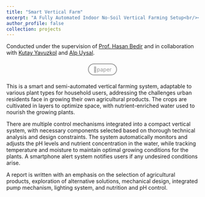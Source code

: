 ```yaml
---
title: "Smart Vertical Farm"
excerpt: "A Fully Automated Indoor No-Soil Vertical Farming Setup<br/><img src='/images/VerticalFarm.png' style='width:740px; border-radius: 20px;'>"
author_profile: false
collection: projects
---
```

Conducted under the supervision of [Prof. Hasan Bedir](http://me.boun.edu.tr/?q=users/hasan-bedir) and in collaboration with [Kutay Yavuzkol](https://www.linkedin.com/in/kutay-yavuzkol-415020150/) and [Alp Uysal](https://www.linkedin.com/in/alpuysaal/).


<div style="text-align: center; margin: 20px 0;">
    <a href="https://www.dropbox.com/scl/fi/m0qyg7u4vcx33rquq56po/Smart-Vertical-Farming-System.pdf?rlkey=vr0uh8wuu2f2hr4g6e1xqe3cv&st=jnmap2r9&dl=0" style="text-decoration: none; background-color: transparent; color: #999999; padding: 5px 12px; border-radius: 25px; text-align: center; display: inline-block; border: 2px solid #999999; transition: 0.3s;" onmouseover="this.style.color='#333333'; this.style.borderColor='#333333';" onmouseout="this.style.color='#999999'; this.style.borderColor='#999999'; font-size: 10px;">📄paper</a>
</div>


This is a smart and semi-automated vertical farming system, adaptable to various plant types for household users, addressing the challenges urban residents face in growing their own agricultural products. The crops are cultivated in layers to optimize space, with nutrient-enriched water used to nourish the growing plants.

There are multiple control mechanisms integrated into a compact vertical system, with necessary components selected based on thorough technical analysis and design constraints. The system automatically monitors and adjusts the pH levels and nutrient concentration in the water, while tracking temperature and moisture to maintain optimal growing conditions for the plants. A smartphone alert system notifies users if any undesired conditions arise.

A report is written with an emphasis on the selection of agricultural products, exploration of alternative solutions, mechanical design, integrated pump mechanism, lighting system, and nutrition and pH control.

